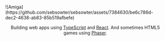 <span style="text-align: center;">
![Amiga](https://github.com/sebsowter/sebsowter/assets/7384630/be6c786d-dec2-4638-ab83-85b519afbefe)

Building web apps using [TypeScript](https://www.typescriptlang.org/) and [React](https://react.dev/). And sometimes HTML5 games using [Phaser](https://phaser.io/).
</span>
